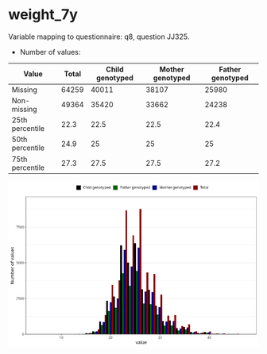 # weight_7y
Variable mapping to questionnaire: q8, question JJ325.
- Number of values:

| Value | Total | Child genotyped | Mother genotyped | Father genotyped |
| ----- | ----- | --------------- | ---------------- | ---------------- |
| Missing | 64259 | 40011 | 38107 | 25980 |
| Non-missing | 49364 | 35420 | 33662 | 24238 |
| 25th percentile | 22.3 | 22.5 | 22.5 | 22.4 |
| 50th percentile | 24.9 | 25 | 25 | 25 |
| 75th percentile | 27.3 | 27.5 | 27.5 | 27.2 |



![](weight_7y_n.png)



